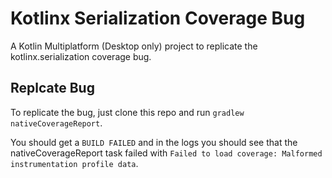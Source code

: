 # Kotlinx Serialization Coverage Bug
A Kotlin Multiplatform (Desktop only) project to replicate the kotlinx.serialization coverage bug.

## Replcate Bug
To replicate the bug, just clone this repo and run `gradlew nativeCoverageReport`.

You should get a `BUILD FAILED` and in the logs you should see that the nativeCoverageReport task failed with `Failed to load coverage: Malformed instrumentation profile data`.
